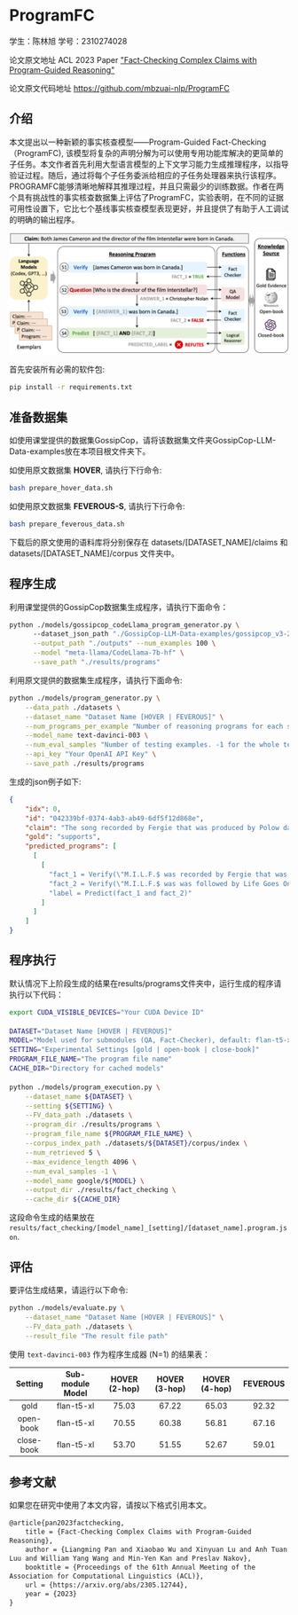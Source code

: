 # ProgramFC
学生：陈林旭 学号：2310274028

论文原文地址 ACL 2023 Paper ["Fact-Checking Complex Claims with Program-Guided Reasoning"](https://arxiv.org/abs/2305.12744)

论文原文代码地址 https://github.com/mbzuai-nlp/ProgramFC

## 介绍


本文提出以一种新颖的事实核查模型——Program-Guided Fact-Checking（ProgramFC), 该模型将复杂的声明分解为可以使用专用功能库解决的更简单的子任务。本文作者首先利用大型语言模型的上下文学习能力生成推理程序，以指导验证过程。随后，通过将每个子任务委派给相应的子任务处理器来执行该程序。PROGRAMFC能够清晰地解释其推理过程，并且只需最少的训练数据。作者在两个具有挑战性的事实核查数据集上评估了ProgramFC，实验表明，在不同的证据可用性设置下，它比七个基线事实核查模型表现更好，并且提供了有助于人工调试的明确的输出程序。

![The general framework of ProgramFC](./framework.png)


首先安装所有必需的软件包:

```bash
pip install -r requirements.txt
```

## 准备数据集

如使用课堂提供的数据集GossipCop，请将该数据集文件夹GossipCop-LLM-Data-examples放在本项目根文件夹下。


如使用原文数据集 **HOVER**, 请执行下行命令:

```bash
bash prepare_hover_data.sh
```

如使用原文数据集 **FEVEROUS-S**, 请执行下行命令:

```bash
bash prepare_feverous_data.sh
```

下载后的原文使用的语料库将分别保存在 datasets/[DATASET_NAME]/claims 和 datasets/[DATASET_NAME]/corpus 文件夹中。


## 程序生成
利用课堂提供的GossipCop数据集生成程序，请执行下面命令：

```bash
python ./models/gossipcop_codeLlama_program_generator.py \ 
      --dataset_json_path "./GossipCop-LLM-Data-examples/gossipcop_v3-2_content_based_fake.json" \
      --output_path "./outputs" --num_examples 100 \
      --model "meta-llama/CodeLlama-7b-hf" \
      --save_path "./results/programs"      
```


利用原文提供的数据集生成程序，请执行下面命令:

```bash
python ./models/program_generator.py \
    --data_path ./datasets \
    --dataset_name "Dataset Name [HOVER | FEVEROUS]" \
    --num_programs_per_example "Number of reasoning programs for each sample." \
    --model_name text-davinci-003 \
    --num_eval_samples "Number of testing examples. -1 for the whole test set." \
    --api_key "Your OpenAI API Key" \
    --save_path ./results/programs
```

生成的json例子如下: 
```json
{
    "idx": 0,
    "id": "042339bf-0374-4ab3-ab49-6df5f12d868e",
    "claim": "The song recorded by Fergie that was produced by Polow da Don and was followed by Life Goes On was M.I.L.F.$.",
    "gold": "supports",
    "predicted_programs": [
      [
        [
          "fact_1 = Verify(\"M.I.L.F.$ was recorded by Fergie that was produced by Polow da Don.\")",
          "fact_2 = Verify(\"M.I.L.F.$ was was followed by Life Goes On.\")",
          "label = Predict(fact_1 and fact_2)"
        ]
      ]
    ]
}
```

## 程序执行

默认情况下上阶段生成的结果在results/programs文件夹中，运行生成的程序请执行以下代码：

```bash
export CUDA_VISIBLE_DEVICES="Your CUDA Device ID"

DATASET="Dataset Name [HOVER | FEVEROUS]"
MODEL="Model used for submodules (QA, Fact-Checker), default: flan-t5-xl"
SETTING="Experimental Settings [gold | open-book | close-book]"
PROGRAM_FILE_NAME="The program file name"
CACHE_DIR="Directory for cached models"

python ./models/program_execution.py \
    --dataset_name ${DATASET} \
    --setting ${SETTING} \
    --FV_data_path ./datasets \
    --program_dir ./results/programs \
    --program_file_name ${PROGRAM_FILE_NAME} \
    --corpus_index_path ./datasets/${DATASET}/corpus/index \
    --num_retrieved 5 \
    --max_evidence_length 4096 \
    --num_eval_samples -1 \
    --model_name google/${MODEL} \
    --output_dir ./results/fact_checking \
    --cache_dir ${CACHE_DIR}
```

这段命令生成的结果放在 `results/fact_checking/[model_name]_[setting]/[dataset_name].program.json`. 

## 评估

要评估生成结果，请运行以下命令:

```bash
python ./models/evaluate.py \
    --dataset_name "Dataset Name [HOVER | FEVEROUS]" \
    --FV_data_path ./datasets \
    --result_file "The result file path"
```

使用 `text-davinci-003` 作为程序生成器 (N=1) 的结果表：

| Setting | Sub-module Model | HOVER (2-hop) | HOVER (3-hop) | HOVER (4-hop) | FEVEROUS |
| :---: | :---: | :---: | :---: | :---: | :---: |
| gold | flan-t5-xl | 75.03 | 67.22 | 65.03 | 92.32 |
| open-book | flan-t5-xl | 70.55 | 60.38 | 56.81 | 67.16 |
| close-book | flan-t5-xl | 53.70 | 51.55 | 52.67 | 59.01 |



## 参考文献
如果您在研究中使用了本文内容，请按以下格式引用本文。

```
@article{pan2023factchecking,
    title = {Fact-Checking Complex Claims with Program-Guided Reasoning},
    author = {Liangming Pan and Xiaobao Wu and Xinyuan Lu and Anh Tuan Luu and William Yang Wang and Min-Yen Kan and Preslav Nakov},
    booktitle = {Proceedings of the 61th Annual Meeting of the Association for Computational Linguistics (ACL)},
    url = {https://arxiv.org/abs/2305.12744},
    year = {2023}
}
```

